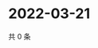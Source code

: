 # 2022-03-21

共 0 条

<!-- BEGIN WEIBO -->
<!-- 最后更新时间 Mon Mar 21 2022 14:19:40 GMT+0800 (China Standard Time) -->

<!-- END WEIBO -->
